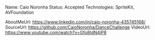 Name: Caio Noronha
Status: Accepted
Technologies: SpriteKit, AVFoundation

AboutMeUrl: https://www.linkedin.com/in/caio-noronha-435745168/
SourceUrl: https://github.com/CaioNoronha/DanceChallenge
VideoUrl: https://www.youtube.com/watch?v=Gfo8tdN4iP8

<!---
EXAMPLE
Name: John Appleseed
Status: Submitted <or> Winner <or> Distinguished <or> Rejected
Technologies: SwiftUI, RealityKit, CoreGraphic

AboutMeUrl: https://linkedin.com/in/johnappleseed
SourceUrl: https://github.com/johnappleseed/wwdc2025
VideoUrl: https://youtu.be/ABCDE123456
-->
